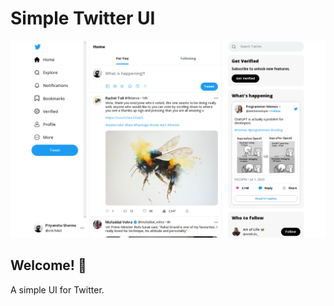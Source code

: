 # Simple Twitter UI
![Design preview for Simple Twitter UI](./design/desktop-design.png)

## Welcome! 👋

A simple UI for Twitter.